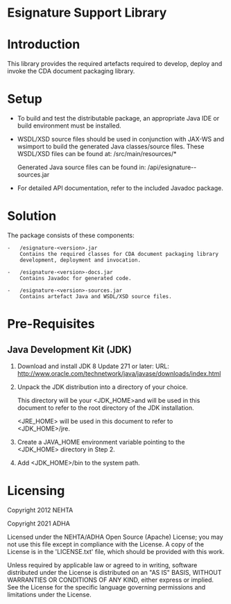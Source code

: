 # Esignature Support Library

Introduction
============

This library provides the required artefacts required to develop, deploy
and invoke the CDA document packaging library.

Setup
=====

-   To build and test the distributable package, an appropriate Java IDE or
    build environment must be installed.

-   WSDL/XSD source files should be used in conjunction with JAX-WS and wsimport
    to build the generated Java classes/source files. These WSDL/XSD files can be
    found at:
    /src/main/resources/*

    Generated Java source files can be found in:
    /api/esignature-<version>-sources.jar

-   For detailed API documentation, refer to the included Javadoc package.

Solution
========

The package consists of these components:

    -   /esignature-<version>.jar
        Contains the required classes for CDA document packaging library
        development, deployment and invocation.

    -   /esignature-<version>-docs.jar
        Contains Javadoc for generated code.

    -   /esignature-<version>-sources.jar
        Contains artefact Java and WSDL/XSD source files.

Pre-Requisites
==============

Java Development Kit (JDK)
------------------------------------
1.  Download and install JDK 8 Update 271 or later:
    URL: http://www.oracle.com/technetwork/java/javase/downloads/index.html

2.  Unpack the JDK distribution into a directory of your choice.

    This directory will be your <JDK_HOME>and will be used in this document
    to refer to the root directory of the JDK installation.

    <JRE_HOME> will be used in this document to refer to <JDK_HOME>/jre.

3.  Create a JAVA_HOME environment variable pointing to the <JDK_HOME>
    directory in Step 2.

4.  Add <JDK_HOME>/bin to the system path.


Licensing
=========
Copyright 2012 NEHTA

Copyright 2021 ADHA

Licensed under the NEHTA/ADHA Open Source (Apache) License; you may not use this
file except in compliance with the License. A copy of the License is in the
'LICENSE.txt' file, which should be provided with this work.

Unless required by applicable law or agreed to in writing, software
distributed under the License is distributed on an "AS IS" BASIS, WITHOUT
WARRANTIES OR CONDITIONS OF ANY KIND, either express or implied. See the
License for the specific language governing permissions and limitations
under the License.
